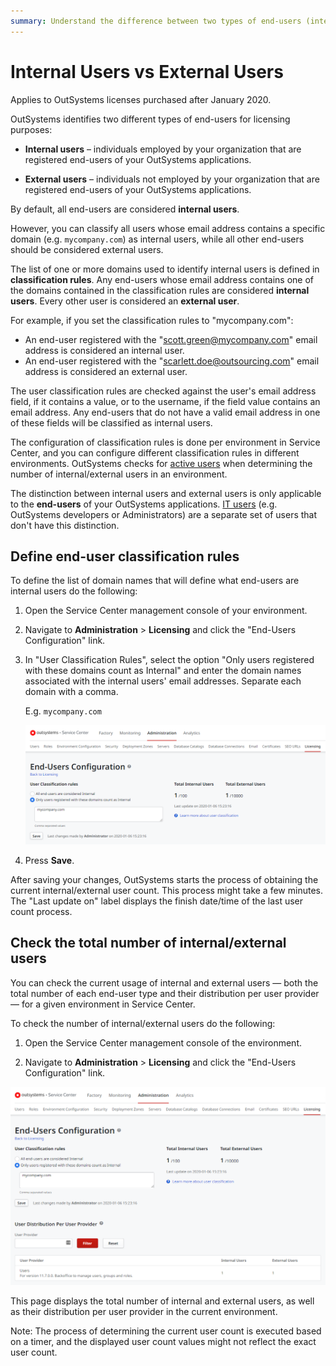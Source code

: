 ```yaml
---
summary: Understand the difference between two types of end-users (internal users and external users) and how you can define the end-user classification rules.
---
```


# Internal Users vs External Users

<div class="info" markdown="1">

Applies to OutSystems licenses purchased after January 2020.

</div>

OutSystems identifies two different types of end-users for licensing purposes:

* **Internal users** – individuals employed by your organization that are registered end-users of your OutSystems applications.

* **External users** – individuals not employed by your organization that are registered end-users of your OutSystems applications.

By default, all end-users are considered **internal users**.

However, you can classify all users whose email address contains a specific domain (e.g. `mycompany.com`) as internal users, while all other end-users should be considered external users.

The list of one or more domains used to identify internal users is defined in **classification rules**. Any end-users whose email address contains one of the domains contained in the classification rules are considered **internal users**. Every other user is considered an **external user**.

For example, if you set the classification rules to "mycompany.com":

* An end-user registered with the "scott.green@mycompany.com" email address is considered an internal user.
* An end-user registered with the "scarlett.doe@outsourcing.com" email address is considered an external user.

The user classification rules are checked against the user's email address field, if it contains a value, or to the username, if the field value contains an email address. Any end-users that do not have a valid email address in one of these fields will be classified as internal users.

The configuration of classification rules is done per environment in Service Center, and you can configure different classification rules in different environments. OutSystems checks for [active users](add-delete-users.md#deactivate) when determining the number of internal/external users in an environment.

<div class="info" markdown="1">

The distinction between internal users and external users is only applicable to the **end-users** of your OutSystems applications. [IT users](../../../managing-the-applications-lifecycle/manage-it-teams/intro.md) (e.g. OutSystems developers or Administrators) are a separate set of users that don't have this distinction.

</div>


## Define end-user classification rules

To define the list of domain names that will define what end-users are internal users do the following:

1. Open the Service Center management console of your environment.

1. Navigate to **Administration** > **Licensing** and click the "End-Users Configuration" link.

1. In "User Classification Rules", select the option "Only users registered with these domains count as Internal" and enter the domain names associated with the internal users' email addresses. Separate each domain with a comma.

    E.g. `mycompany.com`

    ![](images/sc-user-classification-rules.png?width=900)

1. Press **Save**.

After saving your changes, OutSystems starts the process of obtaining the current internal/external user count. This process might take a few minutes. The "Last update on" label displays the finish date/time of the last user count process.


## Check the total number of internal/external users

You can check the current usage of internal and external users — both the total number of each end-user type and their distribution per user provider — for a given environment in Service Center.

To check the number of internal/external users do the following:

1. Open the Service Center management console of the environment.

1. Navigate to **Administration** > **Licensing** and click the "End-Users Configuration" link.

![](images/sc-end-users-configuration.png?width=900)

This page displays the total number of internal and external users, as well as their distribution per user provider in the current environment. 

Note: The process of determining the current user count is executed based on a timer, and the displayed user count values might not reflect the exact user count.
